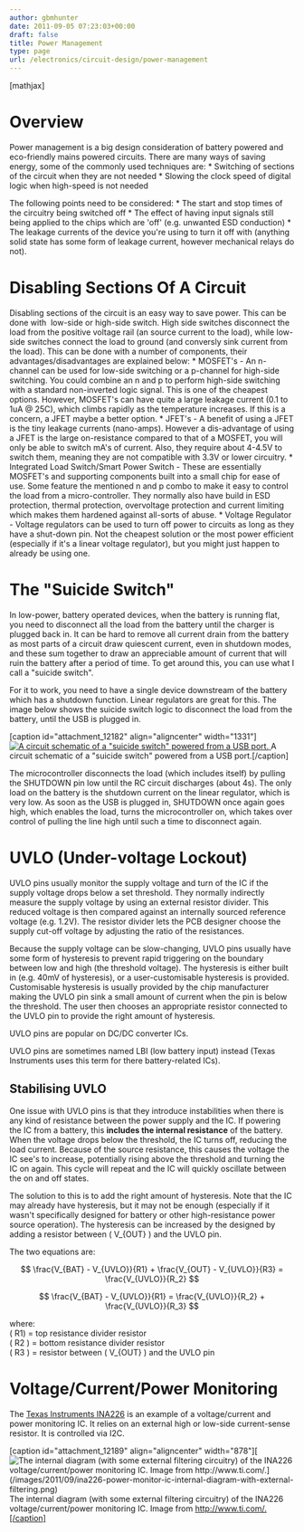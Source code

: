 ```yaml
---
author: gbmhunter
date: 2011-09-05 07:23:03+00:00
draft: false
title: Power Management
type: page
url: /electronics/circuit-design/power-management
---
```


[mathjax]

# Overview

Power management is a big design consideration of battery powered and eco-friendly mains powered circuits. There are many ways of saving energy, some of the commonly used techniques are:  * Switching of sections of the circuit when they are not needed  * Slowing the clock speed of digital logic when high-speed is not needed

The following points need to be considered:  * The start and stop times of the circuitry being switched off  * The effect of having input signals still being applied to the chips which are 'off' (e.g. unwanted ESD conduction)  * The leakage currents of the device you're using to turn it off with (anything solid state has some form of leakage current, however mechanical relays do not).

# Disabling Sections Of A Circuit

Disabling sections of the circuit is an easy way to save power. This can be done with  low-side or high-side switch. High side switches disconnect the load from the positive voltage rail (an source current to the load), while low-side switches connect the load to ground (and conversly sink current from the load). This can be done with a number of components, their advantages/disadvantages are explained below:  * MOSFET's - An n-channel can be used for low-side switching or a p-channel for high-side switching. You could combine an n and p to perform high-side switching with a standard non-inverted logic signal. This is one of the cheapest options. However, MOSFET's can have quite a large leakage current (0.1 to 1uA @ 25C), which climbs rapidly as the temperature increases. If this is a concern, a JFET maybe a better option.  * JFET's - A benefit of using a JFET is the tiny leakage currents (nano-amps). However a dis-advantage of using a JFET is the large on-resistance compared to that of a MOSFET, you will only be able to switch mA's of current. Also, they require about 4-4.5V to switch them, meaning they are not compatible with 3.3V or lower circuitry.  * Integrated Load Switch/Smart Power Switch - These are essentially MOSFET's and supporting components built into a small chip for ease of use. Some feature the mentioned n and p combo to make it easy to control the load from a micro-controller. They normally also have build in ESD protection, thermal protection, overvoltage protection and current limiting which makes them hardened against all-sorts of abuse.  * Voltage Regulator - Voltage regulators can be used to turn off power to circuits as long as they have a shut-down pin. Not the cheapest solution or the most power efficient (especially if it's a linear voltage regulator), but you might just happen to already be using one.

# The "Suicide Switch"

In low-power, battery operated devices, when the battery is running flat, you need to disconnect all the load from the battery until the charger is plugged back in. It can be hard to remove all current drain from the battery as most parts of a circuit draw quiescent current, even in shutdown modes, and these sum together to draw an appreciable amount of current that will ruin the battery after a period of time. To get around this, you can use what I call a "suicide switch".

For it to work, you need to have a single device downstream of the battery which has a shutdown function. Linear regulators are great for this. The image below shows the suicide switch logic to disconnect the load from the battery, until the USB is plugged in.

[caption id="attachment_12182" align="aligncenter" width="1331"][![A circuit schematic of a "suicide switch" powered from a USB port.](/images/2011/09/circuit-schematic-suicide-switch-with-usb-powered-lipo-charger.png)
](/images/2011/09/circuit-schematic-suicide-switch-with-usb-powered-lipo-charger.png) A circuit schematic of a "suicide switch" powered from a USB port.[/caption]

The microcontroller disconnects the load (which includes itself) by pulling the SHUTDOWN pin low until the RC circuit discharges (about 4s). The only load on the battery is the shutdown current on the linear regulator, which is very low. As soon as the USB is plugged in, SHUTDOWN once again goes high, which enables the load, turns the microcontroller on, which takes over control of pulling the line high until such a time to disconnect again.

# UVLO (Under-voltage Lockout)

UVLO pins usually monitor the supply voltage and turn of the IC if the supply voltage drops below a set threshold. They normally indirectly measure the supply voltage by using an external resistor divider. This reduced voltage is then compared against an internally sourced reference voltage (e.g. 1.2V). The resistor divider lets the PCB designer choose the supply cut-off voltage by adjusting the ratio of the resistances.

Because the supply voltage can be slow-changing, UVLO pins usually have some form of hysteresis to prevent rapid triggering on the boundary between low and high (the threshold voltage). The hysteresis is either built in (e.g. 40mV of hysteresis), or a user-customisable hysteresis is provided. Customisable hysteresis is usually provided by the chip manufacturer making the UVLO pin sink a small amount of current when the pin is below the threshold. The user then chooses an appropriate resistor connected to the UVLO pin to provide the right amount of hysteresis.

UVLO pins are popular on DC/DC converter ICs. 

UVLO pins are sometimes named LBI (low battery input) instead (Texas Instruments uses this term for there battery-related ICs).

## Stabilising UVLO

One issue with UVLO pins is that they introduce instabilities when there is any kind of resistance between the power supply and the IC. If powering the IC from a battery, this **includes the internal resistance** of the battery. When the voltage drops below the threshold, the IC turns off, reducing the load current. Because of the source resistance, this causes the voltage the IC see's to increase, potentially rising above the threshold and turning the IC on again. This cycle will repeat and the IC will quickly oscillate between the on and off states.

The solution to this is to add the right amount of hysteresis. Note that the IC may already have hysteresis, but it may not be enough (especially if it wasn't specifically designed for battery or other high-resistance power source operation). The hysteresis can be increased by the designed by adding a resistor between \( V_{OUT} \) and the UVLO pin.

The two equations are:

$$ \frac{V_{BAT} - V_{UVLO}}{R1} + \frac{V_{OUT} - V_{UVLO}}{R3} = \frac{V_{UVLO}}{R_2} $$

$$ \frac{V_{BAT} - V_{UVLO}}{R1} = \frac{V_{UVLO}}{R_2} + \frac{V_{UVLO}}{R_3} $$

where:  
\( R1\) = top resistance divider resistor  
\( R2 \) = bottom resistance divider resistor  
\( R3 \) = resistor between \( V_{OUT} \) and the UVLO pin

# Voltage/Current/Power Monitoring

The [Texas Instruments INA226](http://www.ti.com/product/ina226) is an example of a voltage/current and power monitoring IC. It relies on an external high or low-side current-sense resistor. It is controlled via I2C. 

[caption id="attachment_12189" align="aligncenter" width="878"][![The internal diagram (with some external filtering circuitry) of the INA226 voltage/current/power monitoring IC. Image from http://www.ti.com/.](/images/2011/09/ina226-power-monitor-ic-internal-diagram-with-external-filtering.png)
](/images/2011/09/ina226-power-monitor-ic-internal-diagram-with-external-filtering.png) The internal diagram (with some external filtering circuitry) of the INA226 voltage/current/power monitoring IC. Image from http://www.ti.com/.[/caption]

